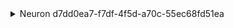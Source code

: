 <details><summary>Neuron d7dd0ea7-f7df-4f5d-a70c-55ec68fd51ea</summary>
- 2025-07-13T22:30:31.401787: Neuron d7dd0ea7-f7df-4f5d-a70c-55ec68fd51ea initialized with threshold 1.1.
</details>